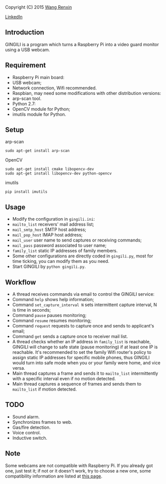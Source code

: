 Copyright (C) 2015 [Wang Renxin](https://twitter.com/wangrenxin)

[LinkedIn](https://cn.linkedin.com/pub/wang-renxin/43/494/20)

## Introduction

GINGILI is a program which turns a Raspberry Pi into a video guard monitor using a USB webcam.

## Requirement
 * Raspberry Pi main board:
  * USB webcam;
  * Network connection, Wifi recommended.
 * Raspbian, may need some modifications with other distribution versions:
  * arp-scan tool.
 * Python 2.7:
  * OpenCV module for Python;
  * imutils module for Python.

## Setup
arp-scan

    sudo apt-get install arp-scan

OpenCV

    sudo apt-get install cmake libopencv-dev
    sudo apt-get install libopencv-dev python-opencv

imutils

    pip install imutils

## Usage
 * Modify the configuration in `gingili.ini`:
  * `mailto_list` receivers' mail address list;
  * `mail_smtp_host` SMTP host address;
  * `mail_pop_host` IMAP host address;
  * `mail_user` user name to send captures or receiving commands;
  * `mail_pass` password associated to user name;
  * `family_list` static IP addresses of family members.
 * Some other configurations are directly coded in `gingili.py`, most for time ticking, you can modify
 them as you need.
 * Start GINGILI by `python gingili.py`.

## Workflow
 * A thread receives commands via email to control the GINGILI service:
  * Command `help` shows help information;
  * Command `set_capture_interval N` sets intermittent capture interval, N is time in seconds;
  * Command `pause` pauses monitoring;
  * Command `resume` resumes monitoring;
  * Command `request` requests to capture once and sends to applicant's email;
  * Command `get` sends a capture once to receiver mail list.
 * A thread checks whether an IP address in `family_list` is reachable, GINGILI will change to safe state
 (pause monitoring) if at least one IP is reachable. It's recommended to set the family Wifi router's
 policy to assign static IP addresses for specific mobile phones, thus GINGILI would turn into safe mode
 when you or your family were home, and vice versa.
 * Main thread captures a frame and sends it to `mailto_list` intermittently with a specific interval even
 if no motion detected.
 * Main thread captures a sequence of frames and sends them to `mailto_list` if motion detected.

## TODO
 * Sound alarm.
 * Synchronizes frames to web.
 * Gas/fire detection.
 * Voice control.
 * Inductive switch.

## Note
Some webcams are not compatible with Raspberry Pi. If you already got one, just test it; if not or it
doesn't work, try to choose a new one, some compatibility information are listed at
[this page](http://elinux.org/RPi_USB_Webcams).
